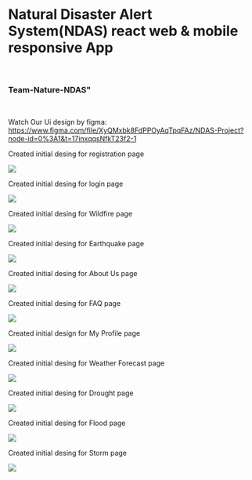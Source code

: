 <h1> Natural Disaster Alert System(NDAS) react web & mobile responsive App </h1> <br/>

<h3> Team-Nature-NDAS" </h3> <br/>

Watch Our Ui design by figma: https://www.figma.com/file/XyQMxbk8FdPPOyAqTpqFAz/NDAS-Project?node-id=0%3A1&t=17inxqqsNfkT23f2-1

Created initial desing for registration page <br/>

<img src="https://res.cloudinary.com/dbginqlhc/image/upload/v1677929264/Registration_Page-NDAS_jyewdi.jpg" /> <br/>


Created initial desing for login page <br/>

<img src="https://res.cloudinary.com/dbginqlhc/image/upload/v1677929259/Login_Page_bea1gz.jpg" /> <br/>

Created initial desing for Wildfire page <br/>

<img src="https://res.cloudinary.com/dbginqlhc/image/upload/v1677929275/Wildfire_te1z5g.jpg" /> <br/>

Created initial desing for Earthquake page <br/>

<img src="https://res.cloudinary.com/dbginqlhc/image/upload/v1677929280/Earthquake_uymvng.jpg" /> <br/>

Created initial desing for About Us page <br/>

<img src="https://res.cloudinary.com/dbginqlhc/image/upload/v1677929295/About_Us_upbpwz.jpg" /> <br/>

Created initial desing for FAQ page <br/>

<img src="https://res.cloudinary.com/dbginqlhc/image/upload/v1677929300/FAQ_dghbqr.jpg" /> <br/>

Created initial design for My Profile page <br/>

<img src="https://res.cloudinary.com/dbginqlhc/image/upload/v1683747162/My_Profile1_g3krwq.png"/> <br/>

Created initial desing for Weather Forecast page <br/>

<img src="https://res.cloudinary.com/dbginqlhc/image/upload/v1683747441/WeatherForcast_rl3dg6.jpg"/> <br/>

Created initial desing for Drought page <br/>

<img src="https://res.cloudinary.com/dbginqlhc/image/upload/v1683747722/Drought_vnmq2v.jpg"/> <br/>

Created initial desing for Flood page <br/>

<img src="https://res.cloudinary.com/dbginqlhc/image/upload/v1683747838/Flood_m7htcz.jpg"/> <br/>


Created initial desing for Storm page <br/>

<img src="https://res.cloudinary.com/dbginqlhc/image/upload/v1683747955/Strom_qnmyw0.jpg"/> <br/>
